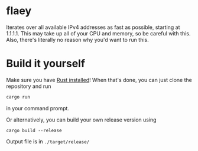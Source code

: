 # flaey
 Iterates over all available IPv4 addresses as fast as possible, starting at 1.1.1.1.
 This may take up all of your CPU and memory, so be careful with this.
 Also, there's literally no reason why you'd want to run this.

# Build it yourself
Make sure you have [Rust installed](https://www.rust-lang.org/tools/install)!
When that's done, you can just clone the repository and run
```bash
cargo run
```
in your command prompt.

Or alternatively, you can build your own release version using
```
cargo build --release
```
Output file is in `./target/release/`